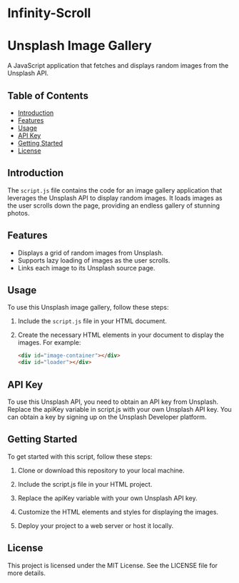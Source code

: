 # Infinity-Scroll
# Unsplash Image Gallery

A JavaScript application that fetches and displays random images from the Unsplash API.

## Table of Contents

- [Introduction](#introduction)
- [Features](#features)
- [Usage](#usage)
- [API Key](#api-key)
- [Getting Started](#getting-started)
- [License](#license)

## Introduction

The `script.js` file contains the code for an image gallery application that leverages the Unsplash API to display random images. 
It loads images as the user scrolls down the page, providing an endless gallery of stunning photos.

## Features

- Displays a grid of random images from Unsplash.
- Supports lazy loading of images as the user scrolls.
- Links each image to its Unsplash source page.

## Usage

To use this Unsplash image gallery, follow these steps:

1. Include the `script.js` file in your HTML document.

2. Create the necessary HTML elements in your document to display the images. For example:

   ```html
   <div id="image-container"></div>
   <div id="loader"></div>

## API Key
To use this Unsplash API, you need to obtain an API key from Unsplash. 
Replace the apiKey variable in script.js with your own Unsplash API key. 
You can obtain a key by signing up on the Unsplash Developer platform.

## Getting Started
To get started with this script, follow these steps:

1. Clone or download this repository to your local machine.

2. Include the script.js file in your HTML project.

3. Replace the apiKey variable with your own Unsplash API key.

4. Customize the HTML elements and styles for displaying the images.

5. Deploy your project to a web server or host it locally.

## License
This project is licensed under the MIT License. See the LICENSE file for more details.


